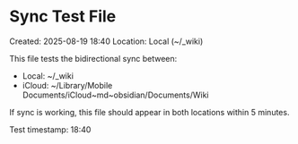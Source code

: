 # Sync Test File
Created: 2025-08-19 18:40
Location: Local (~/_wiki)

This file tests the bidirectional sync between:
- Local: ~/_wiki
- iCloud: ~/Library/Mobile Documents/iCloud~md~obsidian/Documents/Wiki

If sync is working, this file should appear in both locations within 5 minutes.

Test timestamp: 18:40